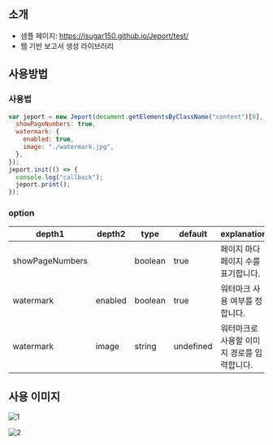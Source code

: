 ## 소개

- 샘플 페이지: https://isugar150.github.io/Jeport/test/
- 웹 기반 보고서 생성 라이브러리

## 사용방법

### 사용법

```javascript
var jeport = new Jeport(document.getElementsByClassName("content")[0], {
  showPageNumbers: true,
  watermark: {
    enabled: true,
    image: "./watermark.jpg",
  },
});
jeport.init(() => {
  console.log("callback");
  jeport.print();
});
```

### option

| depth1          | depth2  | type    | default   | explanation                                 |
| --------------- | ------- | ------- | --------- | ------------------------------------------- |
| showPageNumbers |         | boolean | true      | 페이지 마다 페이지 수를 표기합니다.         |
| watermark       | enabled | boolean | true      | 워터마크 사용 여부를 정합니다.              |
| watermark       | image   | string  | undefined | 워터마크로 사용할 이미지 경로를 입력합니다. |

## 사용 이미지

![1](https://github.com/user-attachments/assets/9d5567cf-280d-46ea-aad5-26d5e4e58ebd)

![2](https://github.com/user-attachments/assets/439d784b-4278-4c27-aeae-d8c7c421dffd)
